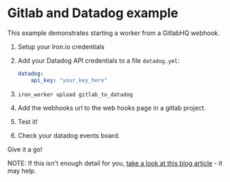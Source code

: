 # Gitlab and Datadog example

This example demonstrates starting a worker from a GitlabHQ webhook.

1. Setup your Iron.io credentials
2. Add your Datadog API credentials to a file `datadog.yml`:

    ```yaml
    datadog:
        api_key: "your_key_here"
    ```
3. `iron_worker upload gitlab_to_datadog`
4. Add the webhooks url to the web hooks page in a gitlab project.
5. Test it!
6. Check your datadog events board.

Give it a go!

NOTE: If this isn't enough detail for you, [take a look at this blog article](http://blog.froese.org/2015/02/04/connecting-gitlab-to-datadog-using-iron.io/) - it may help.
